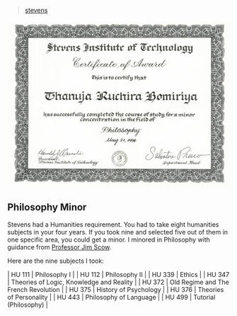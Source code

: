 > [stevens](./)

![photo](photos/minor.png)

## Philosophy Minor

Stevens had a Humanities requirement.  You had to take eight humanities subjects in your four years.  If you took nine and selected five out of them in one specific area, you could get a minor.  I minored in Philosophy with guidance from [Professor Jim Scow](scow).

Here are the nine subjects I took:

| HU&nbsp;111 | Philosophy I |
| HU&nbsp;112 | Philosophy II |
| HU&nbsp;339 | Ethics |
| HU&nbsp;347 | Theories of Logic, Knowledge and Reality |
| HU&nbsp;372 | Old Regime and The French Revolution |
| HU&nbsp;375 | History of Psychology |
| HU&nbsp;376 | Theories of Personality |
| HU&nbsp;443 | Philosophy of Language |
| HU&nbsp;499 | Tutorial (Philosophy) |
